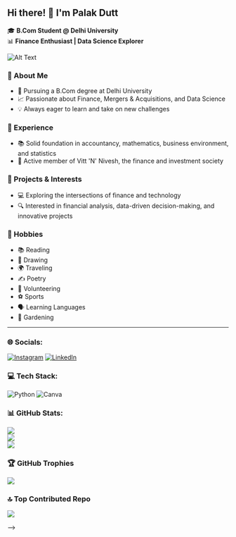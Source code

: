## Hi there! 👋 I'm Palak Dutt
🎓 **B.Com Student @ Delhi University**  
📊 **Finance Enthusiast | Data Science Explorer**  


![Alt Text](https://media.licdn.com/dms/image/D5616AQGRUCL9gZjPTQ/profile-displaybackgroundimage-shrink_350_1400/0/1720164007170?e=1725494400&v=beta&t=PvjQfGKDI0GEh6o3LgFOCZ0aFX1e4jUFW0LGtunovEg)



### 🌟 About Me
- 🏫 Pursuing a B.Com degree at Delhi University
- 📈 Passionate about Finance, Mergers & Acquisitions, and Data Science
- 💡 Always eager to learn and take on new challenges

### 💼 Experience
- 📚 Solid foundation in accountancy, mathematics, business environment, and statistics
- 🤝 Active member of Vitt 'N' Nivesh, the finance and investment society

### 🚀 Projects & Interests
- 💻 Exploring the intersections of finance and technology
- 🔍 Interested in financial analysis, data-driven decision-making, and innovative projects

### 🌴 Hobbies
- 📚 Reading
- 🎨 Drawing
- 🌍 Traveling
- ✍️ Poetry
- 🤝 Volunteering
- ⚽ Sports
- 🗣️ Learning Languages
- 🌿 Gardening

---

### 🌐 Socials:
[![Instagram](https://img.shields.io/badge/Instagram-%23E4405F.svg?logo=Instagram&logoColor=white)](https://instagram.com/palak._.dutt) [![LinkedIn](https://img.shields.io/badge/LinkedIn-%230077B5.svg?logo=linkedin&logoColor=white)](https://linkedin.com/in/https://www.linkedin.com/in/palak-dutt) 

### 💻 Tech Stack:
![Python](https://img.shields.io/badge/python-3670A0?style=for-the-badge&logo=python&logoColor=ffdd54) ![Canva](https://img.shields.io/badge/Canva-%2300C4CC.svg?style=for-the-badge&logo=Canva&logoColor=white) 


### 📊 GitHub Stats:
![](https://github-readme-stats.vercel.app/api?username=palakdutt&theme=dark&hide_border=false&include_all_commits=true&count_private=true)<br/>
![](https://github-readme-streak-stats.herokuapp.com/?user=palakdutt&theme=dark&hide_border=false)<br/>
![](https://github-readme-stats.vercel.app/api/top-langs/?username=palakdutt&theme=dark&hide_border=false&include_all_commits=true&count_private=true&layout=compact)

### 🏆 GitHub Trophies
![](https://github-profile-trophy.vercel.app/?username=palakdutt&theme=tokyonight&no-frame=false&no-bg=false&margin-w=4)

### 🔝 Top Contributed Repo
![](https://github-contributor-stats.vercel.app/api?username=palakdutt&limit=5&theme=tokyonight&combine_all_yearly_contributions=true)



-->
